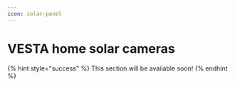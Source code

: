 ```yaml
---
icon: solar-panel
---
```


# VESTA home solar cameras



{% hint style="success" %}
This section will be available soon!
{% endhint %}
